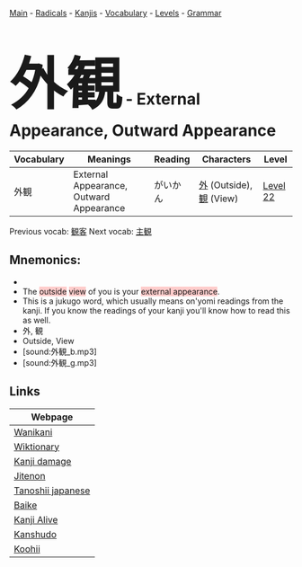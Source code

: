 <style> bigfont {font-size: 100px}</style>
[Main](../README.md) -
[Radicals](../radicals.md) -
[Kanjis](../kanjis.md) -
[Vocabulary](../vocabulary.md) -
[Levels](../levels.md) -
[Grammar](../grammar.md)
# <bigfont> 外観</bigfont> - External Appearance, Outward Appearance 

| Vocabulary | Meanings | Reading | Characters | Level |
| --- | --- | --- | --- | --- |
| 外観 | External Appearance, Outward Appearance | がいかん |  [外](../kanjis/外.md) (Outside), [観](../kanjis/観.md) (View) | [Level 22](../levels/wk_level22.md) |

Previous vocab: [観客](観客.md) Next vocab: [主観](主観.md) 

## Mnemonics:

* 
* The <span style="background-color:#ffcccb"> outside</span> <span style="background-color:#ffcccb"> view</span> of you is your <span style="background-color:#ffcccb"> external appearance</span>.
* This is a jukugo word, which usually means on'yomi readings from the kanji. If you know the readings of your kanji you'll know how to read this as well.
* 外, 観
* Outside, View
* [sound:外観_b.mp3]
* [sound:外観_g.mp3]


## Links 

| Webpage |
| --- |
| [Wanikani          ](https://www.wanikani.com/kanji/外観) |
| [Wiktionary        ](https://en.wiktionary.org/wiki/外観) |
| [Kanji damage      ](http://www.kanjidamage.com/kanji/search?utf8=✓&q=外観) |
| [Jitenon           ](https://jitenon.com/kanji/外観) |
| [Tanoshii japanese ](https://www.tanoshiijapanese.com/dictionary/kanji.cfm?k=外観) |
| [Baike             ](https://baike.baidu.com/item/外観) |
| [Kanji Alive       ](https://app.kanjialive.com/外観) |
| [Kanshudo          ](https://www.kanshudo.com/searchmn?q=外観) |
| [Koohii            ](https://kanji.koohii.com/study/kanji/外観) |
